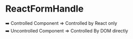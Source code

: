 # ReactFormHandle

➡️ Controlled Component => Controlled by React only <br>
➡️ Uncontrolled Component => Controlled By DOM directly
